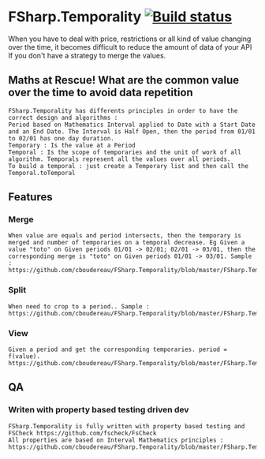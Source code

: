 # FSharp.Temporality [![Build status](https://ci.appveyor.com/api/projects/status/ejj6vrx6x69aojey?svg=true)](https://ci.appveyor.com/project/cboudereau/fsharp-temporality)

When you have to deal with price, restrictions or all kind of value changing over the time, it becomes difficult to reduce the amount of data of your API If you don't have a strategy to merge the values.

## Maths at Rescue! What are the common value over the time to avoid data repetition
	FSharp.Temporality has differents principles in order to have the correct design and algorithms : 
	Period based on Mathematics Interval applied to Date with a Start Date and an End Date. The Interval is Half Open, then the period from 01/01 to 02/01 has one day duration.
	Temporary : Is the value at a Period
	Temporal : Is the scope of temporaries and the unit of work of all algorithm. Temporals represent all the values over all periods.
	To build a temporal : just create a Temporary list and then call the Temporal.toTemporal
 
## Features
 ### Merge
	When value are equals and period intersects, then the temporary is merged and number of temporaries on a temporal decrease. Eg Given a value "toto" on Given periods 01/01 -> 02/01; 02/01 -> 03/01, then the corresponding merge is "toto" on Given periods 01/01 -> 03/01. Sample : https://github.com/cboudereau/FSharp.Temporality/blob/master/FSharp.Temporality.Test/TemporalMergeProperties.fs
 ### Split
	When need to crop to a period.. Sample : https://github.com/cboudereau/FSharp.Temporality/blob/master/FSharp.Temporality.Test/TemporalSplitProperties.fs
 ### View
	Given a period and get the corresponding temporaries. period = f(value). https://github.com/cboudereau/FSharp.Temporality/blob/master/FSharp.Temporality.Test/TemporalViewProperties.fs

## QA
 ### Writen with property based testing driven dev
	FSharp.Temporality is fully written with property based testing and FSCheck https://github.com/fscheck/FsCheck
	All properties are based on Interval Mathematics principles : https://github.com/cboudereau/FSharp.Temporality/blob/master/FSharp.Temporality.Test/PeriodProperties.fs
